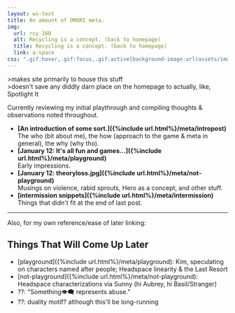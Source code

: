 ```yaml
---
layout: ws-text
title: An amount of OMORI meta.
img:
  url: rcy_160
  alt: Recycling is a concept. (back to homepage)
  title: Recycling is a concept. (back to homepage)
  link: a-space
css: ".gif:hover,.gif:focus,.gif:active{background-image:url(assets/img/rcy_160.gif);} main ul:first-of-type li{margin:.5em 0;} .box h2{font-size:1.15em; font-weight:bold;} #pg-img{padding-bottom:.5em;} #metanav{display:none;}"
---
```

&gt;makes site primarily to house this stuff  
&gt;doesn't save any diddly darn place on the homepage to actually, like, Spotlight It

Currently reviewing my initial playthrough and compiling thoughts & observations noted throughout.

- <b>[An introduction of some sort.]({%include url.html%}/meta/intropost)</b>  
The who (bit about me), the how (approach to the game & meta in general), the why (why tho).
- <b>[January 12: It's all fun and games...]({%include url.html%}/meta/playground)</b>  
Early impressions.
- <b>[January 12: theoryloss.jpg]({%include url.html%}/meta/not-playground)</b>  
Musings on violence, rabid sprouts, Hero as a concept, and other stuff.
- <b>[intermission snippets]({%include url.html%}/meta/intermission)</b>  
Things that didn't fit at the end of last post.

----

Also, for my own reference/ease of later linking:
## Things That Will Come Up Later
- [playground]({%include url.html%}/meta/playground): Kim, speculating on characters named after people; Headspace linearity & the Last Resort
- [not-playground]({%include url.html%}/meta/not-playground): Headspace characterizations via Sunny (hi Aubrey, hi Basil/Stranger)
- ??: "Something👁️‍🗨️ represents abuse."
- ??: duality motif? although this'll be long-running